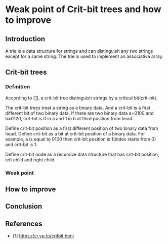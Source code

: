 Weak point of Crit-bit trees and how to improve
=============================

Introduction
------------

A trie is a data structure for strings and can distinguish any two strings except for a same string.
The trie is used to implement an associative array.



Crit-bit trees
------------

### Definition

According to [[1](https://cr.yp.to/critbit.html)], a crit-bit tree distinguish strings by a critical bit(crit-bit).

The crit-bit trees treat a string as a binary data.
And a crit-bit is a first different bit of two binary data.
If there are two binary data a=0100 and b=0120, crit-bit is 0 in a and 1 in b at third position from head.

Define crit-bit position as a first different position of two binary data from head.
Define crit-bit as a bit at crit-bit position of a binary data.
For example, a is equal to 0100 then crit-bit position is 1(index starts from 0) and crit-bit is 1.

Define crit-bit node as a recursive data structure that has crit-bit position, left child and right child.


### Weak point

How to improve
------------

Conclusion
------------


References
-----------

- [1] https://cr.yp.to/critbit.html 
